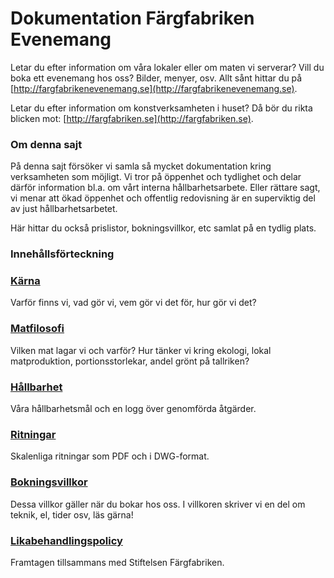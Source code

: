 # Dokumentation Färgfabriken Evenemang

Letar du efter information om våra lokaler eller om maten vi serverar? Vill du boka ett evenemang hos oss? Bilder, menyer, osv. Allt sånt hittar du på [http://fargfabrikenevenemang.se](http://fargfabrikenevenemang.se).

Letar du efter information om konstverksamheten i huset? Då bör du rikta blicken mot: [http://fargfabriken.se](http://fargfabriken.se).

### Om denna sajt

På denna sajt försöker vi samla så mycket dokumentation kring verksamheten som möjligt. Vi tror på öppenhet och tydlighet och delar därför information bl.a. om vårt interna hållbarhetsarbete. Eller rättare sagt, vi menar att ökad öppenhet och offentlig redovisning är en superviktig del av just hållbarhetsarbetet.

Här hittar du också prislistor, bokningsvillkor, etc samlat på en tydlig plats.

### Innehållsförteckning

### [Kärna](karna.md)

Varför finns vi, vad gör vi, vem gör vi det för, hur gör vi det?

### [Matfilosofi](matfilosofi.md)

Vilken mat lagar vi och varför? Hur tänker vi kring ekologi, lokal matproduktion, portionsstorlekar, andel grönt på tallriken?

### [Hållbarhet](hallbarhet/)

Våra hållbarhetsmål och en logg över genomförda åtgärder.

### [Ritningar](ritningar.md)

Skalenliga ritningar som PDF och i DWG-format.

### [Bokningsvillkor](bokningsvillkor.md)

Dessa villkor gäller när du bokar hos oss. I villkoren skriver vi en del om teknik, el, tider osv, läs gärna!

### [Likabehandlingspolicy](likabehandlingspolicy.md)

Framtagen tillsammans med Stiftelsen Färgfabriken.
